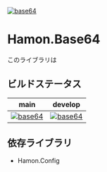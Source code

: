 ﻿[![base64](https://github.com/shibainuudon/HamonCore/actions/workflows/base64.yml/badge.svg)](https://github.com/shibainuudon/HamonCore/actions/workflows/base64.yml)
# Hamon.Base64
このライブラリは

## ビルドステータス
| main | develop |
| ---- | ------- |
|[![base64](https://github.com/shibainuudon/HamonCore/actions/workflows/base64.yml/badge.svg?branch=main)](https://github.com/shibainuudon/HamonCore/actions/workflows/base64.yml)|[![base64](https://github.com/shibainuudon/HamonCore/actions/workflows/base64.yml/badge.svg?branch=develop)](https://github.com/shibainuudon/HamonCore/actions/workflows/base64.yml)|

## 依存ライブラリ
* Hamon.Config
